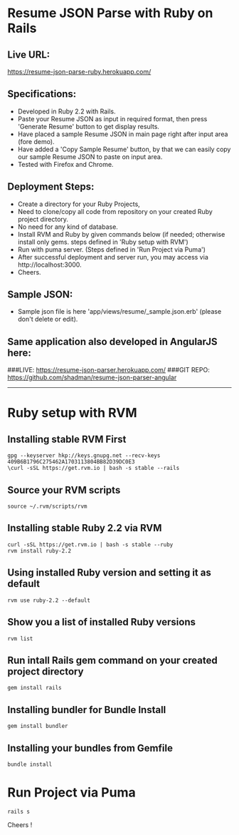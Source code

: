 # Resume JSON Parse with Ruby on Rails

## Live URL:
https://resume-json-parse-ruby.herokuapp.com/


## Specifications:
- Developed in Ruby 2.2 with Rails.
- Paste your Resume JSON as input in required format, then press 'Generate Resume' button to get display results.
- Have placed a sample Resume JSON in main page right after input area (fore demo).
- Have added a 'Copy Sample Resume' button, by that we can easily copy our sample Resume JSON to paste on input area.
- Tested with Firefox and Chrome.

## Deployment Steps:
- Create a directory for your Ruby Projects,
- Need to clone/copy all code from repository on your created Ruby project directory.
- No need for any kind of database.
- Install RVM and Ruby by given commands below (if needed; otherwise install only gems. steps defined in 'Ruby setup with RVM')
- Run with puma server. (Steps defined in 'Run Project via Puma')
- After successful deployment and server run, you may access via http://localhost:3000.
- Cheers.

## Sample JSON:
- Sample json file is here 'app/views/resume/_sample.json.erb' (please don't delete or edit).

## Same application also developed in AngularJS here:
###LIVE: 
https://resume-json-parser.herokuapp.com/
###GIT REPO: 
https://github.com/shadman/resume-json-parser-angular

--------------

# Ruby setup with RVM

## Installing stable RVM First

	gpg --keyserver hkp://keys.gnupg.net --recv-keys 409B6B1796C275462A1703113804BB82D39DC0E3
	\curl -sSL https://get.rvm.io | bash -s stable --rails

## Source your RVM scripts

	source ~/.rvm/scripts/rvm
	
## Installing stable Ruby 2.2 via RVM

	curl -sSL https://get.rvm.io | bash -s stable --ruby
	rvm install ruby-2.2

## Using installed Ruby version and setting it as default

	rvm use ruby-2.2 --default

## Show you a list of installed Ruby versions

	rvm list

## Run intall Rails gem command on your created project directory

	gem install rails

## Installing bundler for Bundle Install

	gem install bundler

## Installing your bundles from Gemfile

	bundle install 

# Run Project via Puma

	rails s


Cheers !